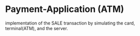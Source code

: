 # Payment-Application (ATM)

implementation of the SALE transaction by simulating the card, terminal(ATM), and the server.
